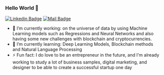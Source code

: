 ### Hello World 👋
[![Linkedin Badge](https://img.shields.io/badge/-jonathan%20Batista-blue?style=flat-square&logo=Linkedin&logoColor=white&link=https://www.linkedin.com/in/jonathan-batista-ferreira-1b951b150/)](https://www.linkedin.com/in/jonathan-batista-ferreira-1b951b150/)
[![Mail Badge](https://img.shields.io/badge/-jonathanbf@usp.br-8B89CC?style=flat-square&logo=Protonmail&logoColor=white&link=mailto:jonathanbf@usp.br)](mailto:jonathanbf@usp.br)

* 🔭 I’m currently working: on the universe of data by using Machine Learning models such as Regressions and Neural Networks and also having some new challenges with blockchain and cryptocurrencies.
* 🌱 I’m currently learning: Deep Learning Models, Blockchain methods and Natural Language Processing
* ⚡ Fun fact: I do love to be an entrepreneur in the future, and I'm already working to study a lot of business samples, digital marketing, and designer to be able to create a successful startup one day
<!--
**jonathanbff/jonathanbff** is a ✨ _special_ ✨ repository because its `README.md` (this file) appears on your GitHub profile.

Here are some ideas to get you started:

- 🔭 I’m currently working on ...
- 🌱 I’m currently learning ...
- 👯 I’m looking to collaborate on ...
- 🤔 I’m looking for help with ...
- 💬 Ask me about ...
- 📫 How to reach me: ...
- 😄 Pronouns: ...
- ⚡ Fun fact: ...
-->
